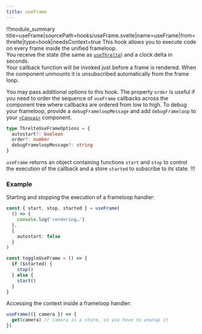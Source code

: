 ```yaml
---
title: useFrame
---
```


!!!module_summary title=useFrame|sourcePath=hooks/useFrame.svelte|name=useFrame|from=threlte|type=hook|needsContext=true
This hook allows you to execute code on every frame inside the unified frameloop.  
You receive the state (the same as [`useThrelte`](/docs/hooks/01-use-threlte)) and a clock delta in seconds.  
Your callback function will be invoked just before a frame is rendered. When the component unmounts it is unsubscribed automatically from the frame loop.

You may pass additional options to this hook. The property `order` is useful if you need to order the sequence of `useFrame` callbacks across the component tree where callbacks are ordered from low to high. To debug your frameloop, provide a `debugFrameloopMessage` and add `debugFrameloop` to your [`<Canvas>`](/docs/components/01-canvas) component.

```ts
type ThrelteUseFrameOptions = {
  autostart?: boolean
  order?: number
  debugFrameloopMessage?: string
}
```

`useFrame` returns an object containing functions `start` and `stop` to control the execution of the callback and a store `started` to subscribe to its state.
!!!

### Example <!-- omit in toc -->

Starting and stopping the execution of a frameloop handler:

```ts
const { start, stop, started } = useFrame(
  () => {
    console.log('rendering…')
  },
  {
    autostart: false
  }
)

const toggleUseFrame = () => {
  if ($started) {
    stop()
  } else {
    start()
  }
}
```

Accessing the context inside a frameloop handler:

```ts
useFrame(({ camera }) => {
  get(camera) // camera is a store, so you have to unwrap it
})
```
